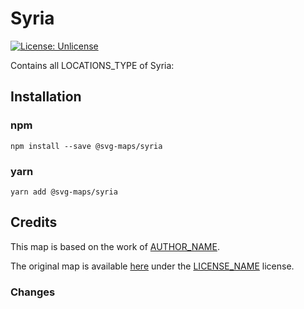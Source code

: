 #  Syria

[![License: Unlicense](https://img.shields.io/badge/license-Unlicense-blue.svg)](http://unlicense.org/)

Contains all LOCATIONS_TYPE of Syria:
<!-- List all the locations in alphabetical order -->

## Installation

### npm

`npm install --save @svg-maps/syria`

### yarn

`yarn add @svg-maps/syria`

## Credits

This map is based on the work of [AUTHOR_NAME](AUTHOR_PROFILE_LINK).

The original map is available [here](ORIGINAL_MAP_LINK) under the [LICENSE_NAME](LICENSE_LINK) license.

### Changes

<!-- 
List all the changes made in the SVG file
For example:
* Remove unnecessary attributes
* Replace title by name attributes
* Adjust viewBox
* Rename ids
* Sort `<path/>` alphabetically
-->
